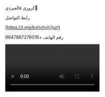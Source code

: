 كروري فالفيردي🌟

رابط التواصل

[https://t.me/kvhvhvh](url)

رقم الهاتف 
+9647887276016

![13](https://cdn.jsdelivr.net/gh/krory2/k@main/2.mp4)
